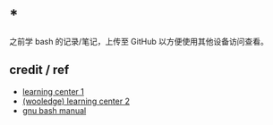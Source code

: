 # *

之前学 bash 的记录/笔记，上传至 GitHub 以方便使用其他设备访问查看。

## credit / ref

- [learning center 1](https://wiki.bash-hackers.org)
- [\(wooledge\) learning center 2](http://mywiki.wooledge.org/BashGuide)
- [gnu bash manual](https://www.gnu.org/savannah-checkouts/gnu/bash/manual/bash.html#What-is-a-shell_003f)
